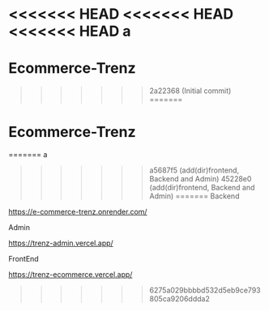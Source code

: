 <<<<<<< HEAD
<<<<<<< HEAD
<<<<<<< HEAD
a
=======
# Ecommerce-Trenz
>>>>>>> 2a22368 (Initial commit)
=======
# Ecommerce-Trenz
=======
a
>>>>>>> a5687f5 (add(dir)frontend, Backend and Admin)
>>>>>>> 45228e0 (add(dir)frontend, Backend and Admin)
=======
Backend

https://e-commerce-trenz.onrender.com/

Admin 

https://trenz-admin.vercel.app/

FrontEnd

https://trenz-ecommerce.vercel.app/

>>>>>>> 6275a029bbbbd532d5eb9ce793805ca9206ddda2
